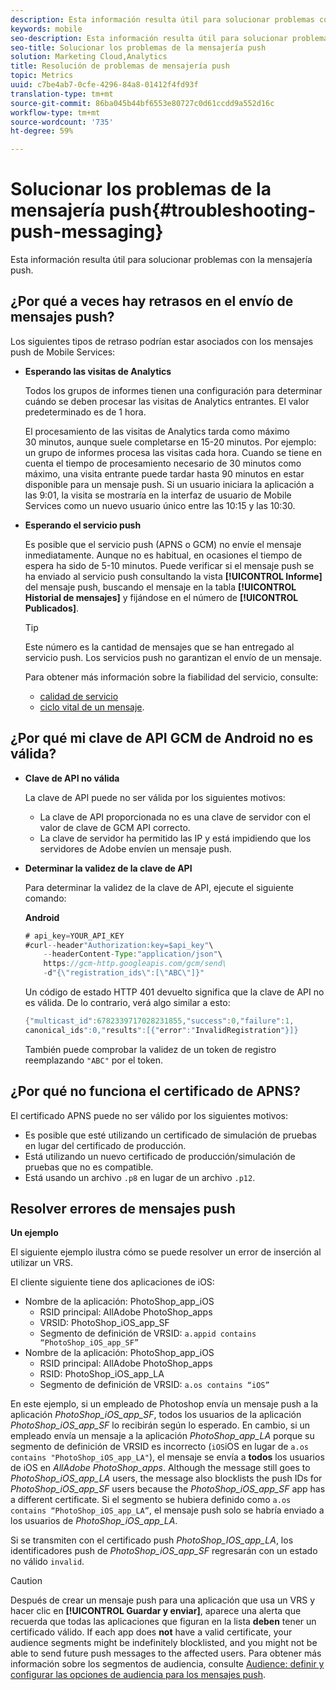 ```yaml
---
description: Esta información resulta útil para solucionar problemas con la mensajería push.
keywords: mobile
seo-description: Esta información resulta útil para solucionar problemas con la mensajería push.
seo-title: Solucionar los problemas de la mensajería push
solution: Marketing Cloud,Analytics
title: Resolución de problemas de mensajería push
topic: Metrics
uuid: c7be4ab7-0cfe-4296-84a8-01412f4fd93f
translation-type: tm+mt
source-git-commit: 86ba045b44bf6553e80727c0d61ccdd9a552d16c
workflow-type: tm+mt
source-wordcount: '735'
ht-degree: 59%

---
```



# Solucionar los problemas de la mensajería push{#troubleshooting-push-messaging}

Esta información resulta útil para solucionar problemas con la mensajería push.

## ¿Por qué a veces hay retrasos en el envío de mensajes push?

Los siguientes tipos de retraso podrían estar asociados con los mensajes push de Mobile Services:

* **Esperando las visitas de Analytics**

   Todos los grupos de informes tienen una configuración para determinar cuándo se deben procesar las visitas de Analytics entrantes. El valor predeterminado es de 1 hora.

   El procesamiento de las visitas de Analytics tarda como máximo 30 minutos, aunque suele completarse en 15-20 minutos. Por ejemplo: un grupo de informes procesa las visitas cada hora. Cuando se tiene en cuenta el tiempo de procesamiento necesario de 30 minutos como máximo, una visita entrante puede tardar hasta 90 minutos en estar disponible para un mensaje push. Si un usuario iniciara la aplicación a las 9:01, la visita se mostraría en la interfaz de usuario de Mobile Services como un nuevo usuario único entre las 10:15 y las 10:30.

* **Esperando el servicio push**

   Es posible que el servicio push (APNS o GCM) no envíe el mensaje inmediatamente. Aunque no es habitual, en ocasiones el tiempo de espera ha sido de 5-10 minutos. Puede verificar si el mensaje push se ha enviado al servicio push consultando la vista **[!UICONTROL Informe]** del mensaje push, buscando el mensaje en la tabla **[!UICONTROL Historial de mensajes]** y fijándose en el número de **[!UICONTROL Publicados]**.

   >[!TIP]
   >
   >Este número es la cantidad de mensajes que se han entregado al servicio push. Los servicios push no garantizan el envío de un mensaje.

   Para obtener más información sobre la fiabilidad del servicio, consulte:

   * [calidad de servicio](https://developer.apple.com/library/content/documentation/NetworkingInternet/Conceptual/RemoteNotificationsPG/APNSOverview.html#//apple_ref/doc/uid/TP40008194-CH8-SW5l)
   * [ciclo vital de un mensaje](https://developers.google.com/cloud-messaging/concept-options#lifetime).

## ¿Por qué mi clave de API GCM de Android no es válida?

* **Clave de API no válida**

   La clave de API puede no ser válida por los siguientes motivos:

   * La clave de API proporcionada no es una clave de servidor con el valor de clave de GCM API correcto.
   * La clave de servidor ha permitido las IP y está impidiendo que los servidores de Adobe envíen un mensaje push.

* **Determinar la validez de la clave de API**

   Para determinar la validez de la clave de API, ejecute el siguiente comando:

   **Android**

   ```java
   # api_key=YOUR_API_KEY
   #curl--header"Authorization:key=$api_key"\
       --headerContent-Type:"application/json"\ 
       https://gcm-http.googleapis.com/gcm/send\
       -d"{\"registration_ids\":[\"ABC\"]}"
   ```

   Un código de estado HTTP 401 devuelto significa que la clave de API no es válida. De lo contrario, verá algo similar a esto:

   ```java
   {"multicast_id":6782339717028231855,"success":0,"failure":1,
   canonical_ids":0,"results":[{"error":"InvalidRegistration"}]}
   ```

   También puede comprobar la validez de un token de registro reemplazando `"ABC"` por el token.

## ¿Por qué no funciona el certificado de APNS?

El certificado APNS puede no ser válido por los siguientes motivos:

* Es posible que esté utilizando un certificado de simulación de pruebas en lugar del certificado de producción.
* Está utilizando un nuevo certificado de producción/simulación de pruebas que no es compatible.
* Está usando un archivo `.p8` en lugar de un archivo `.p12`.

## Resolver errores de mensajes push

**Un ejemplo**

El siguiente ejemplo ilustra cómo se puede resolver un error de inserción al utilizar un VRS.

El cliente siguiente tiene dos aplicaciones de iOS:

* Nombre de la aplicación: PhotoShop_app_iOS
   * RSID principal: AllAdobe PhotoShop_apps
   * VRSID: PhotoShop_iOS_app_SF
   * Segmento de definición de VRSID: `a.appid contains “PhotoShop_iOS_app_SF”`
* Nombre de la aplicación: PhotoShop_app_iOS
   * RSID principal: AllAdobe PhotoShop_apps
   * RSID: PhotoShop_iOS_app_LA
   * Segmento de definición de VRSID: `a.os contains “iOS”`

En este ejemplo, si un empleado de Photoshop envía un mensaje push a la aplicación *PhotoShop_iOS_app_SF*, todos los usuarios de la aplicación *PhotoShop_iOS_app_SF* lo recibirán según lo esperado. En cambio, si un empleado envía un mensaje a la aplicación *PhotoShop_app_LA* porque su segmento de definición de VRSID es incorrecto (`iOS`iOS en lugar de `a.os contains "PhotoShop_iOS_app_LA"`), el mensaje se envía a **todos** los usuarios de iOS en *AllAdobe PhotoShop_apps*. Although the message still goes to *PhotoShop_iOS_app_LA* users, the message also blocklists the push IDs for *PhotoShop_iOS_app_SF* users because the *PhotoShop_iOS_app_SF* app has a different certificate. Si el segmento se hubiera definido como `a.os contains “PhotoShop_iOS_app_LA”`, el mensaje push solo se habría enviado a los usuarios de *PhotoShop_iOS_app_LA*.

Si se transmiten con el certificado push *PhotoShop_IOS_app_LA*, los identificadores push de *PhotoShop_iOS_app_SF* regresarán con un estado no válido `invalid`.

>[!CAUTION]
>
>Después de crear un mensaje push para una aplicación que usa un VRS y hacer clic en **[!UICONTROL Guardar y enviar]**, aparece una alerta que recuerda que todas las aplicaciones que figuran en la lista **deben** tener un certificado válido. If each app does **not** have a valid certificate, your audience segments might be indefinitely blocklisted, and you might not be able to send future push messages to the affected users. Para obtener más información sobre los segmentos de audiencia, consulte [Audience: definir y configurar las opciones de audiencia para los mensajes push](/help/using/in-app-messaging/t-create-push-message/c-audience-push-message.md).

